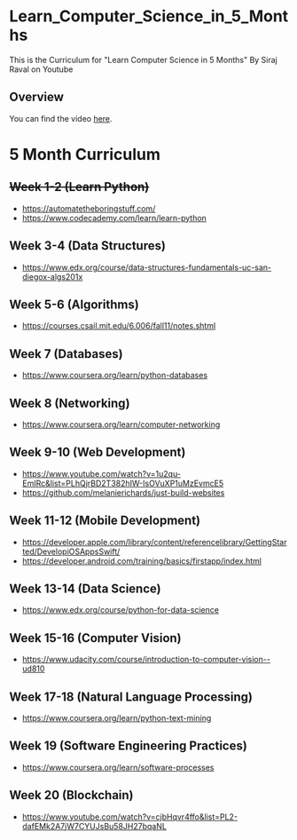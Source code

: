 # Learn_Computer_Science_in_5_Months
This is the Curriculum for "Learn Computer Science in 5 Months" By Siraj Raval on Youtube

## Overview

You can find the video [here](https://youtu.be/-OvRVlqKebI).

# 5 Month Curriculum

## <del>Week 1-2 (Learn Python)</del>
- https://automatetheboringstuff.com/
- https://www.codecademy.com/learn/learn-python

## Week 3-4 (Data Structures)
- https://www.edx.org/course/data-structures-fundamentals-uc-san-diegox-algs201x  

## Week 5-6 (Algorithms)
- https://courses.csail.mit.edu/6.006/fall11/notes.shtml

## Week 7 (Databases)
- https://www.coursera.org/learn/python-databases

## Week 8 (Networking)
-  https://www.coursera.org/learn/computer-networking

## Week 9-10 (Web Development)
- https://www.youtube.com/watch?v=1u2qu-EmIRc&list=PLhQjrBD2T382hIW-IsOVuXP1uMzEvmcE5
- https://github.com/melanierichards/just-build-websites

## Week 11-12 (Mobile Development)
- https://developer.apple.com/library/content/referencelibrary/GettingStarted/DevelopiOSAppsSwift/
- https://developer.android.com/training/basics/firstapp/index.html

## Week 13-14 (Data Science)
- https://www.edx.org/course/python-for-data-science

## Week 15-16 (Computer Vision)
- https://www.udacity.com/course/introduction-to-computer-vision--ud810

## Week 17-18 (Natural Language Processing)
- https://www.coursera.org/learn/python-text-mining

## Week 19 (Software Engineering Practices)
- https://www.coursera.org/learn/software-processes

## Week 20 (Blockchain)
- https://www.youtube.com/watch?v=cjbHqvr4ffo&list=PL2-dafEMk2A7jW7CYUJsBu58JH27bqaNL
